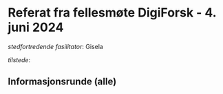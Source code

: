 # Referat fra fellesmøte DigiForsk - 4. juni 2024

*stedfortredende fasilitator*: Gisela 

*tilstede*:  

## Informasjonsrunde (alle)

